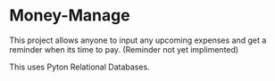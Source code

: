 # Money-Manage

This project allows anyone to input any upcoming expenses and get a reminder when its time to pay. (Reminder not yet implimented)

This uses Pyton  Relational Databases. 

